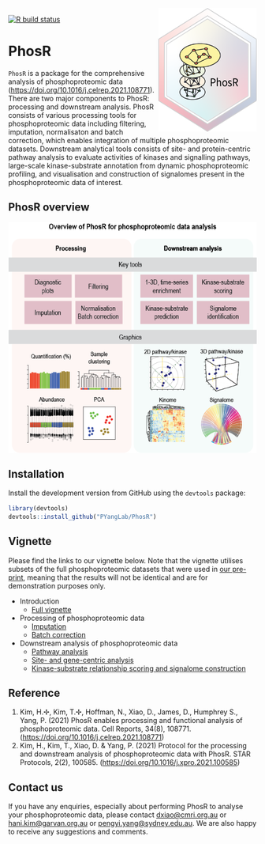 <img src="man/figures/PhosR_logo.png" align="right" width="200" height="250" />

<!-- badges: start -->
[![R build status](https://github.com/PYangLab/PhosR/workflows/R-CMD-check/badge.svg)](https://github.com/PYangLab/PhosR/actions)
<!-- badges: end -->


# PhosR

`PhosR` is a package for the comprehensive analysis of phosphoproteomic data (https://doi.org/10.1016/j.celrep.2021.108771). There are two major components to PhosR: processing and downstream analysis. PhosR consists of various processing tools for phosphoproteomic data including filtering, imputation, normalisaton and batch correction, which enables integration of multiple phosphoproteomic datasets. Downstream analytical tools consists of site- and protein-centric pathway analysis to evaluate activities of kinases and signalling pathways, large-scale kinase-substrate annotation from dynamic phosphoproteomic profiling, and visualisation and construction of signalomes present in the phosphoproteomic data of interest.

## PhosR overview

<img src="https://raw.githubusercontent.com/PYangLab/PhosR/master/inst/graphical_abstract.png" align="center"/>


## Installation

Install the development version from GitHub using the `devtools` package:

```r
library(devtools)
devtools::install_github("PYangLab/PhosR")
```

## Vignette 

<!--You can find the vignette at our website: https://PYangLab.github.io/PhosR/articles/PhosR.html-->
Please find the links to our vignette below. Note that the vignette utilises subsets of the full phosphoproteomic datasets that were used in [our pre-print](https://www.biorxiv.org/content/10.1101/2020.08.31.276329v2.full), meaning that the results will not be identical and are for demonstration purposes only.

* Introduction
     * [Full vignette](https://pyanglab.github.io/PhosR/articles/PhosR.html)
* Processing of phosphoproteomic data 
     * [Imputation](https://PYangLab.github.io/PhosR/articles/web/imputation.html)
     * [Batch correction](https://PYangLab.github.io/PhosR/articles/web/batch_correction.html)
* Downstream analysis of phosphoproteomic data
     * [Pathway analysis](https://PYangLab.github.io/PhosR/articles/web/pathway_analysis.html)
     * [Site- and gene-centric analysis](https://PYangLab.github.io/PhosR/articles/web/site_gene_analysis.html)
     * [Kinase-substrate relationship scoring and signalome construction](https://PYangLab.github.io/PhosR/articles/web/signalomes.html)

## Reference
1. Kim, H.✢, Kim, T.✢, Hoffman, N., Xiao, D., James, D., Humphrey S., Yang, P. (2021) PhosR enables processing and functional analysis of phosphoproteomic data. Cell Reports, 34(8), 108771. (https://doi.org/10.1016/j.celrep.2021.108771)
2. Kim, H., Kim, T., Xiao, D. & Yang, P. (2021) Protocol for the processing and downstream analysis of phosphoproteomic data with PhosR. STAR Protocols, 2(2), 100585. (https://doi.org/10.1016/j.xpro.2021.100585)

## Contact us

If you have any enquiries, especially about performing PhosR to analyse your phosphoproteomic data, please contact dxiao@cmri.org.au or hani.kim@garvan.org.au or pengyi.yang@sydney.edu.au. We are also happy to receive any suggestions and comments.
